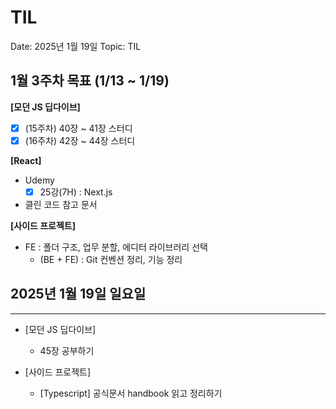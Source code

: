 # TIL

Date: 2025년 1월 19일
Topic: TIL

## 1월 3주차 목표 (1/13 ~ 1/19)

**[모던 JS 딥다이브]**

- [x]  (15주차) 40장 ~ 41장 스터디
- [x]  (16주차) 42장 ~ 44장 스터디

**[React]**

- Udemy
    - [x]  25강(7H) : Next.js
- 클린 코드 참고 문서

**[사이드 프로젝트]**

- FE : 폴더 구조, 업무 분할, 에디터 라이브러리 선택
    - (BE + FE) : Git 컨벤션 정리, 기능 정리

## 2025년 1월 19일 일요일

---

- [모던 JS 딥다이브]
    - 45장 공부하기

- [사이드 프로젝트]
    - [Typescript] 공식문서 handbook 읽고 정리하기